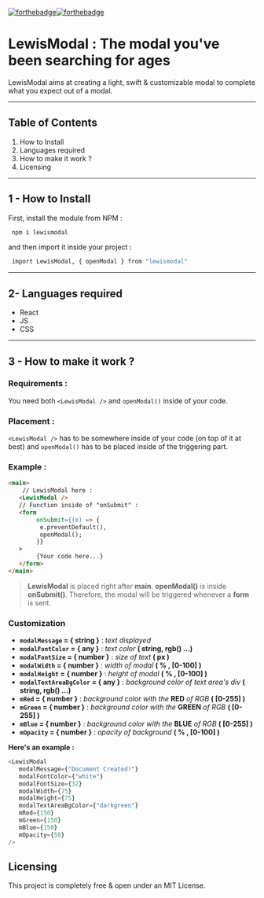 [![forthebadge](https://forthebadge.com/images/badges/license-mit.svg)](https://forthebadge.com)[![forthebadge](https://forthebadge.com/images/badges/made-with-react.svg)](https://forthebadge.com)

# LewisModal : The modal you've been searching for ages

LewisModal aims at creating a light, swift & customizable modal to complete what you expect out of a modal.

---

## Table of Contents

1. How to Install
2. Languages required
3. How to make it work ?
4. Licensing

---

## 1 - How to Install

First, install the module from NPM :

```bash
 npm i lewismodal
```

and then import it inside your project :

```bash
 import LewisModal, { openModal } from "lewismodal"
```

---

## 2- Languages required

-  React
-  JS
-  CSS

---

## 3 - How to make it work ?

### Requirements :

You need both `<LewisModal />` and `openModal()` inside of your code.

### Placement :

`<LewisModal />` has to be somewhere inside of your code (on top of it at best) and `openModal()` has to be placed inside of the triggering part.

### Example :

```html
<main>
    // LewisModal here :
   <LewisModal />
   // Function inside of "onSubmit" :
   <form
        onSubmit={(e) => {
         e.preventDefault(),
         openModal();
        }}
   >
        {Your code here...}
   </form>
</main>
```

> **LewisModal** is placed right after **main**.
> **openModal()** is inside **onSubmit()**. Therefore, the modal will be triggered whenever a **form** is sent.

### Customization

-  **`modalMessage` = { string }** : _text displayed_
-  **`modalFontColor` = { any }** : _text color_ **( string, rgb() ...)**
-  **`modalFontSize` = { number }** : _size of text_ **( px )**
-  **`modalWidth` = { number }** : _width of modal_ **( % , [0-100] )**
-  **`modalHeight` = { number }** : _height of modal_ **( % , [0-100] )**
-  **`modalTextAreaBgColor` = { any }** : _background color of text area's div_ **( string, rgb() ...)**
-  **`mRed` = { number }** : _background color with the_ **RED** _of RGB_ **( [0-255] )**
-  **`mGreen` = { number }** : _background color with the_ **GREEN** _of RGB_ **( [0-255] )**
-  **`mBlue` = { number }** : _background color with the_ **BLUE** _of RGB_ **( [0-255] )**
-  **`mOpacity` = { number }** : _opacity of background_ **( % , [0-100] )**

**Here's an example :**

```javascript
<LewisModal
   modalMessage={"Document Created!"}
   modalFontColor={"white"}
   modalFontSize={32}
   modalWidth={75}
   modalHeight={75}
   modalTextAreaBgColor={"darkgreen"}
   mRed={150}
   mGreen={150}
   mBlue={150}
   mOpacity={50}
/>
```

## Licensing

This project is completely free & open under an MIT License.

